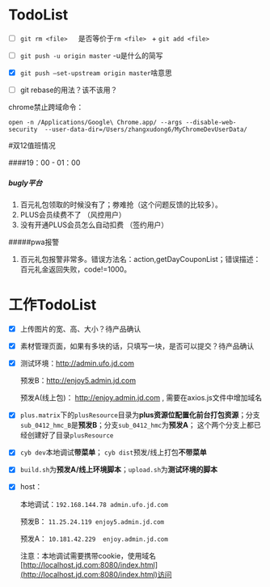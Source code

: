 # TodoList

+ [ ] ```git rm <file>   ```是否等价于```rm <file> ``` + ```git add <file> ```
+ [ ] ```git push -u origin master``` -u是什么的简写
+ [x] ```git push —set-upstream origin master```啥意思
+ [ ] git rebase的用法？该不该用？



chrome禁止跨域命令：

`open -n /Applications/Google\ Chrome.app/ --args --disable-web-security  --user-data-dir=/Users/zhangxudong6/MyChromeDevUserData/`







#双12值班情况

####19：00 - 01：00 

##### bugly平台

1. 百元礼包领取的时候没有了；劵难抢（这个问题反馈的比较多）。
2. PLUS会员续费不了 （风控用户）
3. 没有开通PLUS会员怎么自动扣费 （签约用户）

#####pwa报警

1. 百元礼包报警非常多。错误方法名：action,getDayCouponList；错误描述： 百元礼金返回失败，code!=1000。



# 工作TodoList

+ [x] 上传图片的宽、高、大小？待产品确认

+ [x] 素材管理页面，如果有多块的话，只填写一块，是否可以提交？待产品确认

+ [x] 测试环境：http://admin.ufo.jd.com  

  预发B：http://enjoy5.admin.jd.com   

  预发A(线上包)： http://enjoy.admin.jd.com  , 需要在axios.js文件中增加域名

+ [x] `plus.matrix`下的`plusResource`目录为**plus资源位配置化前台打包资源**；分支`sub_0412_hmc_B`是**预发B**；分支`sub_0412_hmc`为**预发A**； 这个两个分支上都已经创建好了目录`plusResource`

+ [x] `cyb dev`本地调试**带菜单**； `cyb dist`预发/线上打包**不带菜单**

+ [x] `build.sh`为**预发A/线上环境脚本**；`upload.sh`为**测试环境的脚本**

+ [x] host：

  本地调试：`192.168.144.78 admin.ufo.jd.com`

  预发B： `11.25.24.119 enjoy5.admin.jd.com`

  预发A： `10.181.42.229  enjoy.admin.jd.com`

  注意：本地调试需要携带cookie，使用域名[http://localhost.jd.com:8080/index.html](http://localhost.jd.com:8080/index.html)访问